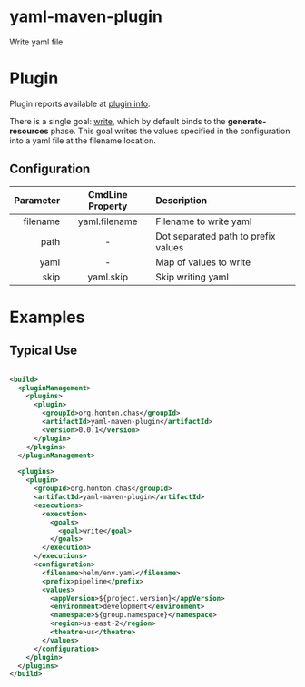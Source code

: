 # yaml-maven-plugin

Write yaml file.

# Plugin

Plugin reports available at [plugin info](https://chonton.github.io/yaml-maven-plugin/plugin-info.html).

There is a single goal: [write](https://chonton.github.io/yaml-maven-plugin/write-mojo.html),
which by default binds to the **generate-resources** phase. This goal writes the values specified in the configuration
into a yaml file at the filename location.

## Configuration

| Parameter | CmdLine  Property | Description                         |
|----------:|:-----------------:|:------------------------------------|
|  filename |   yaml.filename   | Filename to write yaml              |
|      path |         -         | Dot separated path to prefix values |
|      yaml |         -         | Map of values to write              |                                                                                          |
|      skip |     yaml.skip     | Skip writing yaml                   |

# Examples

## Typical Use

```xml

<build>
  <pluginManagement>
    <plugins>
      <plugin>
        <groupId>org.honton.chas</groupId>
        <artifactId>yaml-maven-plugin</artifactId>
        <version>0.0.1</version>
      </plugin>
    </plugins>
  </pluginManagement>

  <plugins>
    <plugin>
      <groupId>org.honton.chas</groupId>
      <artifactId>yaml-maven-plugin</artifactId>
      <executions>
        <execution>
          <goals>
            <goal>write</goal>
          </goals>
        </execution>
      </executions>
      <configuration>
        <filename>helm/env.yaml</filename>
        <prefix>pipeline</prefix>
        <values>
          <appVersion>${project.version}</appVersion>
          <environment>development</environment>
          <namespace>${group.namespace}</namespace>
          <region>us-east-2</region>
          <theatre>us</theatre>
        </values>
      </configuration>
    </plugin>
  </plugins>
</build>
```
